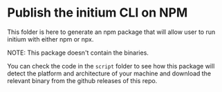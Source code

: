 # Publish the initium CLI on NPM

This folder is here to generate an npm package that will allow user to run initium with either npm or npx.

NOTE: This package doesn't contain the binaries.

You can check the code in the `script` folder to see how this package will detect the platform and architecture of your machine and download the relevant binary from the github releases of this repo.
